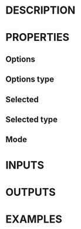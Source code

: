 # DESCRIPTION

# PROPERTIES

## Options

## Options type

## Selected

## Selected type

## Mode

# INPUTS

# OUTPUTS

# EXAMPLES
